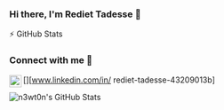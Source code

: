 ### Hi there, I'm Rediet Tadesse 👋
⚡ GitHub Stats

### Connect with me 🔭 
  [<img align="left" alt="LinkedIn" width="22px" src="https://cdn.jsdelivr.net/npm/simple-icons@v3/icons/linkedin.svg" />][www.linkedin.com/in/
rediet-tadesse-43209013b] 

<img align="left" alt="n3wt0n's GitHub Stats" src="https://github-readme-stats.vercel.app/api?username=Reid-T-W&show_icons=true&hide_border=true&count_private=true" />  
  


<!--
**Reid-T-W/Reid-T-W** is a ✨ _special_ ✨ repository because its `README.md` (this file) appears on your GitHub profile.

Here are some ideas to get you started:

- 🔭 I’m currently working on ...
- 🌱 I’m currently learning ...
- 👯 I’m looking to collaborate on ...
- 🤔 I’m looking for help with ...
- 💬 Ask me about ...
- 📫 How to reach me: ...
- 😄 Pronouns: ...
- ⚡ Fun fact: ...
-->

